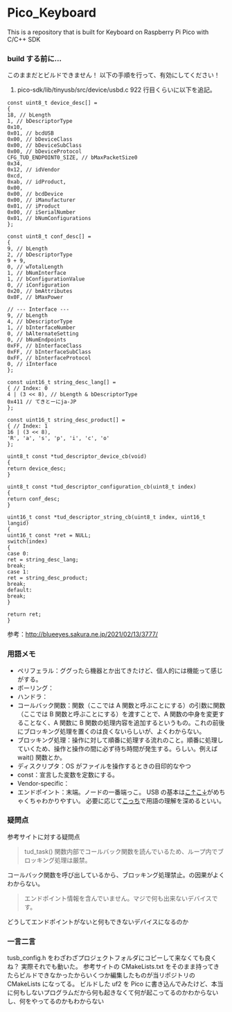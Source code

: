 # Pico_Keyboard
This is a repository that is built for Keyboard on Raspberry Pi Pico with C/C++ SDK


### build する前に...
このままだとビルドできません！
以下の手順を行って、有効にしてください！

1. pico-sdk/lib/tinyusb/src/device/usbd.c 922 行目くらいに以下を追記。
```
const uint8_t device_desc[] =
{
18, // bLength
1, // bDescriptorType
0x10,
0x01, // bcdUSB
0x00, // bDeviceClass
0x00, // bDeviceSubClass
0x00, // bDeviceProtocol
CFG_TUD_ENDPOINT0_SIZE, // bMaxPacketSize0
0x34,
0x12, // idVendor
0xcd,
0xab, // idProduct,
0x00,
0x00, // bcdDevice
0x00, // iManufacturer
0x01, // iProduct
0x00, // iSerialNumber
0x01, // bNumConfigurations
};

const uint8_t conf_desc[] =
{
9, // bLength
2, // bDescriptorType
9 + 9,
0, // wTotalLength
1, // bNumInterface
1, // bConfigurationValue
0, // iConfiguration
0x20, // bmAttributes
0x0F, // bMaxPower

// --- Interface ---
9, // bLength
4, // bDescriptorType
1, // bInterfaceNumber
0, // bAlternateSetting
0, // bNumEndpoints
0xFF, // bInterfaceClass
0xFF, // bInterfaceSubClass
0xFF, // bInterfaceProtocol
0, // iInterface
};

const uint16_t string_desc_lang[] =
{ // Index: 0
4 | (3 << 8), // bLength & bDescriptorType
0x411 // てきとーにja-JP
};

const uint16_t string_desc_product[] =
{ // Index: 1
16 | (3 << 8),
'R', 'a', 's', 'p', 'i', 'c', 'o'
};

uint8_t const *tud_descriptor_device_cb(void)
{
return device_desc;
}

uint8_t const *tud_descriptor_configuration_cb(uint8_t index)
{
return conf_desc;
}

uint16_t const *tud_descriptor_string_cb(uint8_t index, uint16_t langid)
{
uint16_t const *ret = NULL;
switch(index)
{
case 0:
ret = string_desc_lang;
break;
case 1:
ret = string_desc_product;
break;
default:
break;
}

return ret;
}
```

参考：http://blueeyes.sakura.ne.jp/2021/02/13/3777/
### 用語メモ
- ペリフェラル：ググったら機器とか出てきたけど、個人的には機能って感じがする。
- ポーリング：
- ハンドラ：
- コールバック関数：関数（ここでは A 関数と呼ぶことにする）の引数に関数（ここでは B 関数と呼ぶことにする）を渡すことで、A 関数の中身を変更することなく、A 関数に B 関数の処理内容を追加するというもの。これの前後にブロッキング処理を置くのは良くないらしいが、よくわからない。
- ブロッキング処理：操作に対して順番に処理する流れのこと。順番に処理していくため、操作と操作の間に必ず待ち時間が発生する。らしい。例えば wait() 関数とか。
- ディスクリプタ：OS がファイルを操作するときの目印的なやつ
- const：宣言した変数を定数にする。
- Vendor-specific：
- エンドポイント：末端。ノードの一番端っこ。
USB の基本は[こ↑こ↓](http://www.kumikomi.net/archives/2007/03/22usb1.php?page=1)がめちゃくちゃわかりやすい。
必要に応じて[こっち](https://www.wdic.org/)で用語の理解を深めるといい。


### 疑問点
参考サイトに対する疑問点
> tud_task() 関数内部でコールバック関数を読んでいるため、ループ内でブロッキング処理は厳禁。

コールバック関数を呼び出しているから、ブロッキング処理禁止。の因果がよくわからない。
> エンドポイント情報を含んでいません。マジで何も出来ないデバイスです。

どうしてエンドポイントがないと何もできないデバイスになるのか

### 一言二言
tusb_config.h をわざわざプロジェクトフォルダにコピーして来なくても良くね？
実際それでも動いた。
参考サイトの CMakeLists.txt をそのまま持ってきたらビルドできなかったからいくつか編集したものが当リポジトリの CMakeLists になってる。
ビルドした uf2 を Pico に書き込んでみたけど、本当に何もしないプログラムだから何も起きなくて何が起こってるのかわからないし、何をやってるのかもわからない

